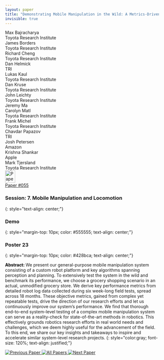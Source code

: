 ```yaml
---
layout: paper
title: "Demonstrating Mobile Manipulation in the Wild: A Metrics-Driven Approach"
invisible: true
---
```

<div class="paper-authors">
<div class="paper-author-box">
    <div class="paper-author-name">Max Bajracharya</div>
    <div class="paper-author-uni">Toyota Research Institute</div>
</div>
<div class="paper-author-box">
    <div class="paper-author-name">James Borders</div>
    <div class="paper-author-uni">Toyota Research Institute</div>
</div>
<div class="paper-author-box">
    <div class="paper-author-name">Richard Cheng</div>
    <div class="paper-author-uni">Toyota Research Institute</div>
</div>
<div class="paper-author-box">
    <div class="paper-author-name">Dan Helmick</div>
    <div class="paper-author-uni">TRI</div>
</div>
<div class="paper-author-box">
    <div class="paper-author-name">Lukas Kaul</div>
    <div class="paper-author-uni">Toyota Research Institute</div>
</div>
<div class="paper-author-box">
    <div class="paper-author-name">Dan Kruse</div>
    <div class="paper-author-uni">Toyota Research Institute</div>
</div>
<div class="paper-author-box">
    <div class="paper-author-name">John Leichty</div>
    <div class="paper-author-uni">Toyota Research Institute</div>
</div>
<div class="paper-author-box">
    <div class="paper-author-name">Jeremy Ma</div>
    <div class="paper-author-uni"></div>
</div>
<div class="paper-author-box">
    <div class="paper-author-name">Carolyn Matl</div>
    <div class="paper-author-uni">Toyota Research Institute</div>
</div>
<div class="paper-author-box">
    <div class="paper-author-name">Frank Michel</div>
    <div class="paper-author-uni">Toyota Research Institute</div>
</div>
<div class="paper-author-box">
    <div class="paper-author-name">Chavdar Papazov</div>
    <div class="paper-author-uni">TRI</div>
</div>
<div class="paper-author-box">
    <div class="paper-author-name">Josh Petersen</div>
    <div class="paper-author-uni">Amazon</div>
</div>
<div class="paper-author-box">
    <div class="paper-author-name">Krishna Shankar</div>
    <div class="paper-author-uni">Apple</div>
</div>
<div class="paper-author-box">
    <div class="paper-author-name">Mark Tjersland</div>
    <div class="paper-author-uni">Toyota Research Institute</div>
</div>

</div><div class="paper-pdf">
<div> <a href="http://www.roboticsproceedings.org/rss19/p055.pdf"><img src="{{ site.baseurl }}/images/paper_link.png" alt="Paper Website" width = "33"  height = "40"/></a> </div>
<div> <a href="http://www.roboticsproceedings.org/rss19/p055.pdf">Paper&nbsp;#055</a> </div>
</div>

### Session: 7. Mobile Manipulation and Locomotion
{: style="text-align: center;"}

### Demo
{: style="margin-top: 10px; color: #555555; text-align: center;"}

### Poster 23
{: style="margin-top: 10px; color: #428bca; text-align: center;"}

<b style="color: black;">Abstract: </b>We present our general-purpose mobile manipulation system consisting of a custom robot platform and key algorithms spanning perception and planning. To extensively test the system in the wild and benchmark its performance, we choose a grocery shopping scenario in an actual, unmodified grocery store. We derive key performance metrics from detailed robot log data collected during six week-long field tests, spread across 18 months. These objective metrics, gained from complex yet repeatable tests, drive the direction of our research efforts and let us continuously improve our system’s performance. We find that thorough end-to-end system-level testing of a complex mobile manipulation system can serve as a reality-check for state-of-the-art methods in robotics. This effectively grounds robotics research efforts in real world needs and challenges, which we deem highly useful for the advancement of the field. To this end, we share our key insights and takeaways to inspire and accelerate similar system-level research projects.
{: style="color:gray; font-size: 120%; text-align: justified;"}


<div class="paper-menu">
<a href="{{ site.baseurl }}/program/papers/054/"> <img src="{{ site.baseurl }}/images/previous_paper_icon.png" alt="Previous Paper" title="Previous Paper"/> </a>
<a href="{{ site.baseurl }}/program/papers"><img src="{{ site.baseurl }}/images/overview_icon.png" alt="All Papers" title="All Papers"/> </a>
<a href="{{ site.baseurl }}/program/papers/056/"> <img src="{{ site.baseurl }}/images/next_paper_icon.png" alt="Next Paper" title="Next Paper"/> </a>

</div>
